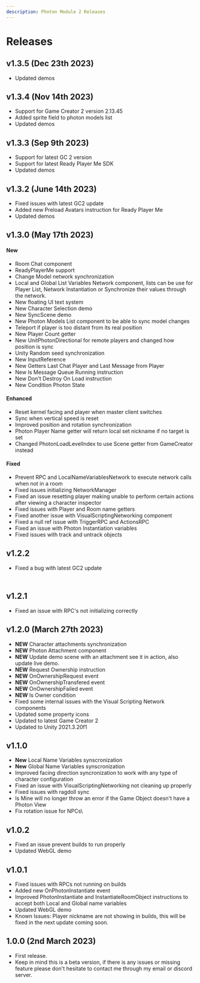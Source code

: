 ```yaml
---
description: Photon Module 2 Releases
---
```


# Releases

## v1.3.5 (Dec 23th 2023)

* Updated demos

## v1.3.4 (Nov 14th 2023)

* Support for Game Creator 2 version 2.13.45
* Added sprite field to photon models list
* Updated demos

## v1.3.3 (Sep 9th 2023)

* Support for latest GC 2 version
* Support for latest Ready Player Me SDK
* Updated demos

## v1.3.2 (June 14th 2023)

* Fixed issues with latest GC2 update
* Added new Preload Avatars instruction for Ready Player Me
* Updated demos

## v1.3.0 (May 17th 2023)

#### New

* Room Chat component
* ReadyPlayerMe support
* Change Model network synchronization
* Local and Global List Variables Network component, lists can be use for Player List, Network Instantiation or Synchronize their values through the network.
* New floating UI text system
* New Character Selection demo
* New SyncScene demo
* New Photon Models List component to be able to sync model changes
* Teleport if player is too distant from its real position
* New Player Count getter
* New UnitPhotonDirectional for remote players and changed how position is sync
* Unity Random seed synchronization
* New InputReference
* New Getters Last Chat Player and Last Message from Player
* New Is Message Queue Running instruction
* New Don't Destroy On Load instruction
* New Condition Photon State

#### Enhanced

* Reset kernel facing and player when master client switches
* Sync when vertical speed is reset
* Improved position and rotation synchronization
* Photon Player Name getter will return local set nickname if no target is set
* Changed PhotonLoadLevelIndex to use Scene getter from GameCreator instead

#### Fixed

* Prevent RPC and LocalNameVariablesNetwork to execute network calls when not in a room
* Fixed issues initializing NetworkManager
* Fixed an issue resetting player making unable to perform certain actions after viewing a character inspector
* Fixed issues with Player and Room name getters
* Fixed another issue with VisualScriptingNetworking component
* Fixed a null ref issue with TriggerRPC and ActionsRPC
* Fixed an issue with Photon Instantiation variables
* Fixed issues with track and untrack objects

## v1.2.2

* Fixed a bug with latest GC2 update

\
v1.2.1
------

* Fixed an issue with RPC's not initializing correctly

## **v1.2.0 (March 27th 2023)**

* **NEW** Character attachments synchronization
* **NEW** Photon Attachment component
* **NEW** Update demo scene with an attachment see it in action, also update live demo.
* **NEW** Request Ownership instruction
* **NEW** OnOwnershipRequest event
* **NEW** OnOwnershipTransfered event
* **NEW** OnOwnershipFailed event
* **NEW** Is Owner condition
* Fixed some internal issues with the Visual Scripting Network components
* Updated some property icons
* Updated to latest Game Creator 2
* Updated to Unity 2021.3.20f1



## **v1.1.0**

* **New** Local Name Variables synscronization
* **New** Global Name Variables synscronization
* Improved facing direction syncronization to work with any type of character configuration
* Fixed an issue with VisualScriptingNetworking not cleaning up properly
* Fixed issues with ragdoll sync
* Is Mine will no longer throw an error if the Game Object doesn't have a Photon View
* Fix rotation issue for NPCs\


## **v1.0.2**

* Fixed an issue prevent builds to run properly
* Updated WebGL demo



## **v1.0.1**

* Fixed issues with RPCs not running on builds
* Added new OnPhotonInstantiate event
* Improved PhotonInstantiate and InstantiateRoomObject instructions to accept both Local and Global name variables
* Updated WebGL demo
* Known Issues: Player nickname are not showing in builds, this will be fixed in the next update coming soon.

## 1.0.0 (2nd March 2023)

* First release.
* Keep in mind this is a beta version, if there is any issues or missing feature please don't hesitate to contact me through my email or discord server.

